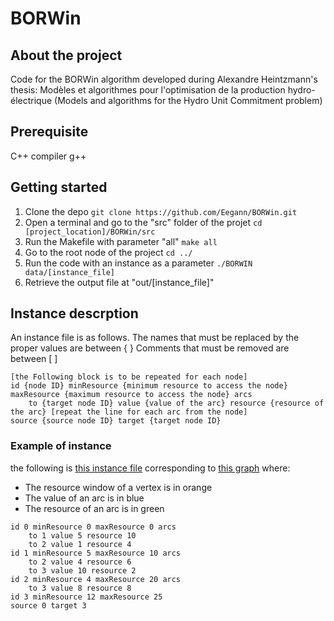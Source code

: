 # BORWin

## About the project
Code for the BORWin algorithm developed during Alexandre Heintzmann's thesis: Modèles et algorithmes pour l'optimisation de la production
hydro-électrique (Models and algorithms for the Hydro Unit Commitment problem)

## Prerequisite

C++ compiler g++

## Getting started

1. Clone the depo ``` git clone https://github.com/Eegann/BORWin.git ```
2. Open a terminal and go to the "src" folder of the projet ``` cd [project_location]/BORWin/src ```
3. Run the Makefile with parameter "all" ``` make all ```
4. Go to the root node of the project ``` cd ../ ```
5. Run the code with an instance as a parameter ``` ./BORWIN data/[instance_file] ```
6. Retrieve the output file at "out/[instance_file]"

## Instance descrption
An instance file is as follows.
The names that must be replaced by the proper values are between { }
Comments that must be removed are between [ ]

````
[the Following block is to be repeated for each node]
id {node ID} minResource {minimum resource to access the node} maxResource {maximum resource to access the node} arcs
	to {target node ID} value {value of the arc} resource {resource of the arc} [repeat the line for each arc from the node]
source {source node ID} target {target node ID}
````

### Example of instance
the following is [this instance file](data/instance_example.txt) corresponding to [this graph](graph_example.pdf) where:
  - The resource window of a vertex is in orange
  - The value of an arc is in blue
  - The resource of an arc is in green  

````
id 0 minResource 0 maxResource 0 arcs
	to 1 value 5 resource 10
	to 2 value 1 resource 4
id 1 minResource 5 maxResource 10 arcs
	to 2 value 4 resource 6
	to 3 value 10 resource 2
id 2 minResource 4 maxResource 20 arcs
	to 3 value 8 resource 8
id 3 minResource 12 maxResource 25
source 0 target 3
````
